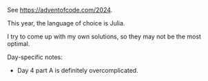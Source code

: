 See <https://adventofcode.com/2024>.

This year, the language of choice is Julia.

I try to come up with my own solutions, so they may not be the most optimal.

Day-specific notes:
- Day 4 part A is definitely overcomplicated.

